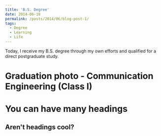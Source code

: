```yaml
---
title: 'B.S. Degree'
date: 2014-06-18
permalink: /posts/2014/06/blog-post-1/
tags:
  - Degree
  - Learning
  - Life
---
```


Today, I receive my B.S. degree through my own efforts and qualified for a direct postgraduate study.

Graduation photo - Communication Engineering (Class I)
======

You can have many headings
======

Aren't headings cool?
------
